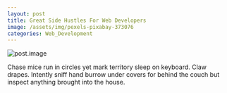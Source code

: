 ```yaml
---
layout: post
title: Great Side Hustles For Web Developers
image: /assets/img/pexels-pixabay-373076
categories: Web_Development
---
```

![post.image](https://images.pexels.com/photos/4475523/pexels-photo-4475523.jpeg?auto=compress&cs=tinysrgb&dpr=2&h=650&w=940)

Chase mice run in circles yet mark territory sleep on keyboard. Claw drapes. Intently sniff hand burrow under covers for behind the couch but inspect anything brought into the house.
